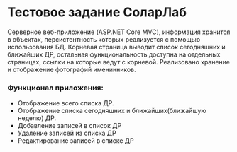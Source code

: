 # Тестовое задание СоларЛаб

Серверное веб-приложение (ASP.NET Core MVC), информация хранится в объектах, персистентность которых реализуется с помощью использования БД. Корневая страница выводит список сегодняшних и ближайших ДР, остальная функциональность доступна на отдельных страницах, ссылки на которые ведут с корневой. Реализовано хранение и отображение фотографий именинников.

### Функционал приложения:
* Отображение всего списка ДР.
* Отображение списка сегодняшних и ближайших(ближайшую неделю) ДР.
* Добавление записей в список ДР
* Удаление записей из списка ДР
* Редактирование записей в списке ДР
